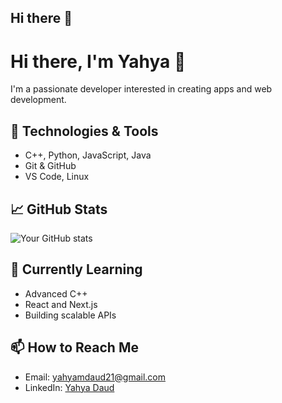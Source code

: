 ## Hi there 👋
# Hi there, I'm Yahya 👋

I'm a passionate developer interested in creating apps and web development.

## 🔧 Technologies & Tools
- C++, Python, JavaScript, Java
- Git & GitHub
- VS Code, Linux

## 📈 GitHub Stats
![Your GitHub stats](https://github-readme-stats.vercel.app/api?username=YahyaMuminDaud&show_icons=true&theme=radical)

## 🌱 Currently Learning
- Advanced C++
- React and Next.js
- Building scalable APIs

## 📫 How to Reach Me
- Email: yahyamdaud21@gmail.com
- LinkedIn: [Yahya Daud](https://www.linkedin.com/in/yahya-daud-a9b589286/)

